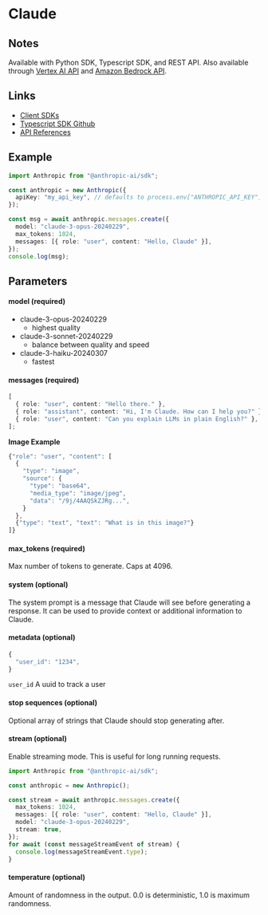 # Claude

## Notes

Available with Python SDK, Typescript SDK, and REST API.
Also available through [Vertex AI API](https://docs.anthropic.com/claude/reference/claude-on-vertex-ai) and [Amazon Bedrock API](https://docs.anthropic.com/claude/reference/claude-on-amazon-bedrock).

## Links

- [Client SDKs](https://docs.anthropic.com/claude/reference/client-sdks)
- [Typescript SDK Github](https://github.com/anthropics/anthropic-sdk-typescript)
- [API References](https://docs.anthropic.com/claude/reference/messages_post)

## Example

```typescript
import Anthropic from "@anthropic-ai/sdk";

const anthropic = new Anthropic({
  apiKey: "my_api_key", // defaults to process.env["ANTHROPIC_API_KEY"]
});

const msg = await anthropic.messages.create({
  model: "claude-3-opus-20240229",
  max_tokens: 1024,
  messages: [{ role: "user", content: "Hello, Claude" }],
});
console.log(msg);
```

## Parameters

#### model (required)

- claude-3-opus-20240229
  - highest quality
- claude-3-sonnet-20240229
  - balance between quality and speed
- claude-3-haiku-20240307
  - fastest

#### messages (required)

```typescript
[
  { role: "user", content: "Hello there." },
  { role: "assistant", content: "Hi, I'm Claude. How can I help you?" },
  { role: "user", content: "Can you explain LLMs in plain English?" },
];
```

**Image Example**

```typescript
{"role": "user", "content": [
  {
    "type": "image",
    "source": {
      "type": "base64",
      "media_type": "image/jpeg",
      "data": "/9j/4AAQSkZJRg...",
    }
  },
  {"type": "text", "text": "What is in this image?"}
]}
```

#### max_tokens (required)

Max number of tokens to generate. Caps at 4096.

#### system (optional)

The system prompt is a message that Claude will see before generating a response. It can be used to provide context or additional information to Claude.

#### metadata (optional)

```typescript
{
  "user_id": "1234",
}
```

`user_id` A uuid to track a user

#### stop sequences (optional)

Optional array of strings that Claude should stop generating after.

#### stream (optional)

Enable streaming mode. This is useful for long running requests.

```typescript
import Anthropic from "@anthropic-ai/sdk";

const anthropic = new Anthropic();

const stream = await anthropic.messages.create({
  max_tokens: 1024,
  messages: [{ role: "user", content: "Hello, Claude" }],
  model: "claude-3-opus-20240229",
  stream: true,
});
for await (const messageStreamEvent of stream) {
  console.log(messageStreamEvent.type);
}
```

#### temperature (optional)

Amount of randomness in the output. 0.0 is deterministic, 1.0 is maximum randomness.
